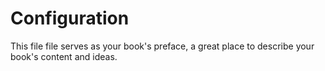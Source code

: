 # Configuration

This file file serves as your book's preface, a great place to describe your book's content and ideas.




